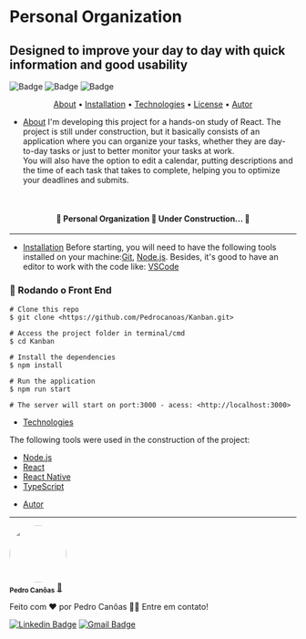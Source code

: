 # Personal Organization

## Designed to improve your day to day with quick information and good usability

![Badge](https://img.shields.io/badge/license-MIT-blue?style=for-the-badge) ![Badge](https://img.shields.io/badge/node-v16.13.2-blue?style=for-the-badge) ![Badge](https://img.shields.io/badge/develop%20progress-05%25-green?style=for-the-badge)

<p align="center">  <a href="#About">About</a> • <a href="#Installation">Installation</a> • <a href="#Technologies">Technologies</a> • <a href="#License-a">License</a> • <a href="#Autor">Autor</a>  </p>

 * [About](#About)
I'm developing this project for a hands-on study of React.  The project is still under construction, but it basically consists of an application where you can organize your tasks, whether they are day-to-day tasks or just to better monitor your tasks at work.  
You will also have the option to edit a calendar, putting descriptions and the time of each task that takes to complete, helping you to optimize your deadlines and submits.
<br>
<h4 align="center"> 🚧 Personal Organization 🚀 Under Construction... 🚧 </h4>
<hr>

 * [Installation](#Installation)
Before starting, you will need to have the following tools installed on your machine:[Git](https://git-scm.com), [Node.js](https://nodejs.org/en/). Besides, it's good to have an editor to work with the code like: [VSCode](https://code.visualstudio.com/) 
### 🎲 Rodando o Front End
```
# Clone this repo
$ git clone <https://github.com/Pedrocanoas/Kanban.git> 

# Access the project folder in terminal/cmd
$ cd Kanban

# Install the dependencies
$ npm install 

# Run the application
$ npm run start 

# The server will start on port:3000 - acess: <http://localhost:3000> 
```

 * [Technologies](#Technologies)

The following tools were used in the construction of the project: 

- [Node.js](https://nodejs.org/en/)
- [React](https://pt-br.reactjs.org/)
- [React Native](https://reactnative.dev/)
- [TypeScript](https://www.typescriptlang.org/)


 * [Autor](#Autor)
---
 <img style="border-radius: 50%;" src="https://avatars.githubusercontent.com/u/51349076?v=4" width="100px;" alt=""/>
 <br />
 <sub><b>Pedro Canôas</b></sub></a> <a href="https://github.com/Pedrocanoas" title="Github">🚀</a>


Feito com ❤️ por Pedro Canôas 👋🏽 Entre em contato!

[![Linkedin Badge](https://img.shields.io/badge/-Pedro-blue?style=flat-square&logo=Linkedin&logoColor=white&link=https://www.linkedin.com/in/pedrohc/)](https://www.linkedin.com/in/pedrohc/) 
[![Gmail Badge](https://img.shields.io/badge/-pedro28canoas@gmail.com-c14438?style=flat-square&logo=Gmail&logoColor=white&link=mailto:pedro28canoas@gmail.com)](mailto:pedro28canoas@gmail.com)